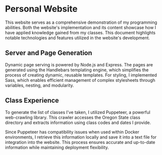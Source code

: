 # Personal Website

This website serves as a comprehensive demonstration of my programming abilities. Both the website's implementation and its content showcase how I have applied knowledge gained from my classes. This document highlights notable technologies and features utilized in the website's development.

## Server and Page Generation

Dynamic page serving is powered by Node.js and Express. The pages are generated using the Handlebars templating engine, which simplifies the process of creating dynamic, reusable templates. For styling, I implemented Sass, which enables efficient management of complex stylesheets through variables, nesting, and modularity.

## Class Experience

To generate the list of classes I've taken, I utilized Puppeteer, a powerful web-crawling library. This crawler accesses the Oregon State class directory and extracts information using class codes and dates I provide.

Since Puppeteer has compatibility issues when used within Docker environments, I retrieve this information locally and save it into a text file for integration into the website. This process ensures accurate and up-to-date information while maintaining deployment flexibility.
